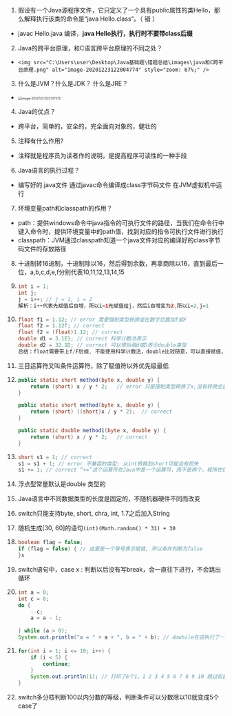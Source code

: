 1. 假设有一个Java源程序文件，它只定义了一个具有public属性的类Hello，那么解释执行该类的命令是“java Hello.class”。（ 错 ）

- javac Hello.java 编译，**java Hello执行，执行时不要带class后缀**

2. Java的跨平台原理，和C语言跨平台原理的不同之处？

-     <img src="C:\Users\user\Desktop\Java基础题\错题总结\images\java和C跨平台原理.png" alt="image-20201223122004774" style="zoom: 67%;" />

3. 什么是JVM？什么是JDK？ 什么是JRE？

-  <img src="C:\Users\user\Desktop\Java基础题\错题总结\images\Java.png" alt="image-20201223122137370" style="zoom: 50%;" /> 

4. Java的优点？

- 跨平台，简单的，安全的，完全面向对象的，健壮的

5. 注释有什么作用?

- 注释就是程序员为读者作的说明，是提高程序可读性的一种手段

6. Java语言的执行过程？

- 编写好的.java文件    通过javac命令编译成class字节码文件    在JVM虚拟机中运行

7. 环境变量path和classpath的作用？

- path：提供windows命令中java指令的可执行文件的路径，当我们在命令行中键入命令时，提供环境变量中的path值，找到对应的指令可执行文件进行执行
- classpath：JVM通过classpath知道一个java文件对应的编译好的class字节码文件的存放路径

8. 十进制转16进制，十进制除以16，然后得到余数，再拿商除以16，直到最后一位，a,b,c,d,e,f分别代表10,11,12,13,14,15

9. ```java
   int i = 1; 
   int j;
   j = i++; // j = 1, i = 2
   解析：i++代表先赋值后自增，所以i=1先赋值给j，然后i自增变为2,所以i=2,j=1
   ```

10. ```java
    float f1 = 1.12; // error 需要强制类型转换或在数字后面加f或F
    float f2 = 1.12f; // correct 
    float f2 = (float)1.12; // correct
    double d1 = 3.1E1; // correct 科学计数法表示
    double d2 = 32.1D; // correct 可以带后缀d或D表示double类型
    总结：float需要带上f/F后缀, 不能使用科学计数法，double比较随意，可以直接赋值，也可以使用科学计数法，也可以使用D/d后缀
    ```

11. 三目运算符又叫条件运算符，除了赋值符以外优先级最低

12. ```java
    public static short method(byte x, double y) {
        return (short) x / y * 2;	// error 只是限制类型转换了x,没有转换全部
    }
    
    public static short method(byte x, double y) {
        return (short) ((short)x / y * 2);	// correct
    }
    
    public static double method1(byte x, double y) {
        return (short) x / y * 2;	// correct
    }
    ```

13. ```java
    short s1 = 1; // correct
    s1 = s1 + 1; // error 不兼容的类型: 从int转换到short可能会有损失
    s1 += 1; // correct “+=”这个运算符在Java中是一个运算符，而不是两个，程序在执行“+=”时，会自动向高精度进行数据类型转换
    ```

14. 浮点型常量默认是double 类型的

15. Java语言中不同数据类型的长度是固定的，不随机器硬件不同而改变

16. switch只能支持byte, short, chra, int, 1.7之后加入String

17. 随机生成[30, 60]的语句`(int)(Math.random() * 31) + 30`

18. ```java
    boolean flag = false;
    if (flag = false) { // 这里是一个等号表示赋值, 所以条件判断为false
    }s
    ```

19. switch语句中，case x : 判断以后没有写break，会一直往下进行，不会跳出循环

20. ```java
    int a = 0;
    int c = 0;
    do {
        --c;
        a = a - 1;
       
    } while (a > 0);
    System.out.println("a = " + a + ", b = " + b); // dowhile在这执行了一次才跳出循环的，光想着跳出循环了，没想到打印在外面
    ```

21. ```java
    for(int i = 1; i <= 10; i++) {
    	if (i < 5) {
    		continue;
    	}
    	System.out.println(1); // 打印了6个1，1 2 3 4 5 6 7 8 9 10 跳过前面4个，剩下6个打印
    }
    ```

22. switch多分枝判断100以内分数的等级，判断条件可以分数除以10就变成5个case了

